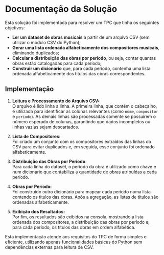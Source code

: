 # Documentação da Solução

Esta solução foi implementada para resolver um TPC que tinha os seguintes objetivos:

- **Ler um dataset de obras musicais** a partir de um arquivo CSV (sem utilizar o módulo CSV do Python);
- **Gerar uma lista ordenada alfabeticamente dos compositores musicais**, eliminando duplicados;
- **Calcular a distribuição das obras por período**, ou seja, contar quantas obras estão catalogadas para cada período;
- **Construir um dicionário** que, para cada período, contenha uma lista ordenada alfabeticamente dos títulos das obras correspondentes.

## Implementação

1. **Leitura e Processamento do Arquivo CSV:**  
   O arquivo é lido linha a linha. A primeira linha, que contém o cabeçalho, é utilizada para identificar as colunas relevantes (como `nome`, `compositor` e `periodo`). As demais linhas são processadas somente se possuírem o número esperado de colunas, garantindo que dados incompletos ou linhas vazias sejam descartados.

2. **Lista de Compositores:**  
   Foi criado um conjunto com os compositores extraídos das linhas do CSV para evitar duplicados e, em seguida, esse conjunto foi ordenado alfabeticamente.

3. **Distribuição das Obras por Período:**  
   Para cada linha do dataset, o período da obra é utilizado como chave e num dicionário que contabiliza a quantidade de obras atribuídas a cada período.

4. **Obras por Período:**  
   Foi construído outro dicionário para mapear cada período numa lista contendo os títulos das obras. Após a agregação, as listas de títulos são ordenadas alfabeticamente.

5. **Exibição dos Resultados:**  
   Por fim, os resultados são exibidos na consola, mostrando a lista ordenada dos compositores, a distribuição das obras por período e, para cada período, os títulos das obras em ordem alfabética.

Esta implementação atende aos requisitos do TPC de forma simples e eficiente, utilizando apenas funcionalidades básicas do Python sem dependências externas para leitura de CSV.
